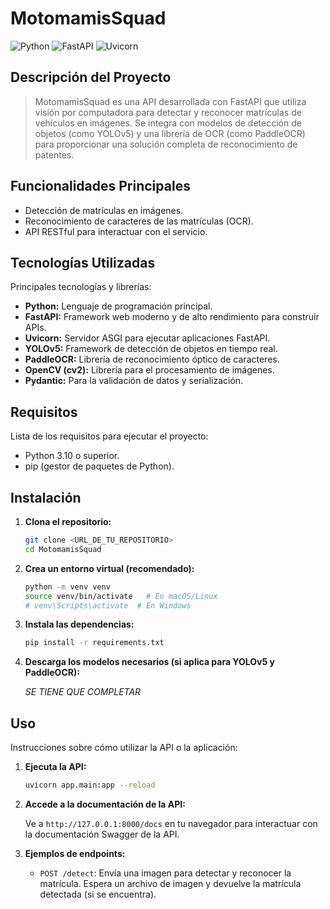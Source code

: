 # MotomamisSquad

![Python](https://img.shields.io/badge/Python-3.10+-blue.svg)
![FastAPI](https://img.shields.io/badge/FastAPI-0.100.0+-green.svg)
![Uvicorn](https://img.shields.io/badge/Uvicorn-0.23.0+-purple.svg)

## Descripción del Proyecto

> MotomamisSquad es una API desarrollada con FastAPI que utiliza visión por computadora para detectar y reconocer matrículas de vehículos en imágenes. Se integra con modelos de detección de objetos (como YOLOv5) y una librería de OCR (como PaddleOCR) para proporcionar una solución completa de reconocimiento de patentes.

## Funcionalidades Principales

* Detección de matrículas en imágenes.
* Reconocimiento de caracteres de las matrículas (OCR).
* API RESTful para interactuar con el servicio.

## Tecnologías Utilizadas

Principales tecnologías y librerías:

* **Python:** Lenguaje de programación principal.
* **FastAPI:** Framework web moderno y de alto rendimiento para construir APIs.
* **Uvicorn:** Servidor ASGI para ejecutar aplicaciones FastAPI.
* **YOLOv5:** Framework de detección de objetos en tiempo real.
* **PaddleOCR:** Librería de reconocimiento óptico de caracteres.
* **OpenCV (cv2):** Librería para el procesamiento de imágenes.
* **Pydantic:** Para la validación de datos y serialización.

## Requisitos

Lista de los requisitos para ejecutar el proyecto:

* Python 3.10 o superior.
* pip (gestor de paquetes de Python).

## Instalación


1.  **Clona el repositorio:**

    ```bash
    git clone <URL_DE_TU_REPOSITORIO>
    cd MotomamisSquad
    ```

2.  **Crea un entorno virtual (recomendado):**

    ```bash
    python -m venv venv
    source venv/bin/activate   # En macOS/Linux
    # venv\Scripts\activate  # En Windows
    ```

3.  **Instala las dependencias:**

    ```bash
    pip install -r requirements.txt
    ```

4.  **Descarga los modelos necesarios (si aplica para YOLOv5 y PaddleOCR):**

    *SE TIENE QUE COMPLETAR*

## Uso

Instrucciones sobre cómo utilizar la API o la aplicación:

1.  **Ejecuta la API:**

    ```bash
    uvicorn app.main:app --reload
    ```

2.  **Accede a la documentación de la API:**

    Ve a `http://127.0.0.1:8000/docs` en tu navegador para interactuar con la documentación Swagger de la API.

3.  **Ejemplos de endpoints:**

    * `POST /detect`: Envía una imagen para detectar y reconocer la matrícula. Espera un archivo de imagen y devuelve la matrícula detectada (si se encuentra).
